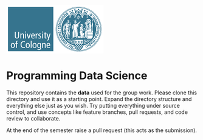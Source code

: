 ![uzk_logo](uzk.png)

# Programming Data Science

This repository contains the __data__ used for the group work. Please clone this directory and use it as a starting point. Expand the directory structure and everything else just as you wish. Try putting everything under source control, and use concepts like feature branches, pull requests, and code review to collaborate.

At the end of the semester raise a pull request (this acts as the submission).